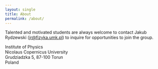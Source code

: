 ```yaml
---
layout: single
title: About
permalink: /about/
---
```


Talented and motivated students are always welcome to contact Jakub Rydzewski
(jr@fizyka.umk.pl) to inquire for opportunities to join the group.

Institute of Physics  
Nicolaus Copernicus University  
Grudziadzka 5, 87-100 Torun  
Poland
